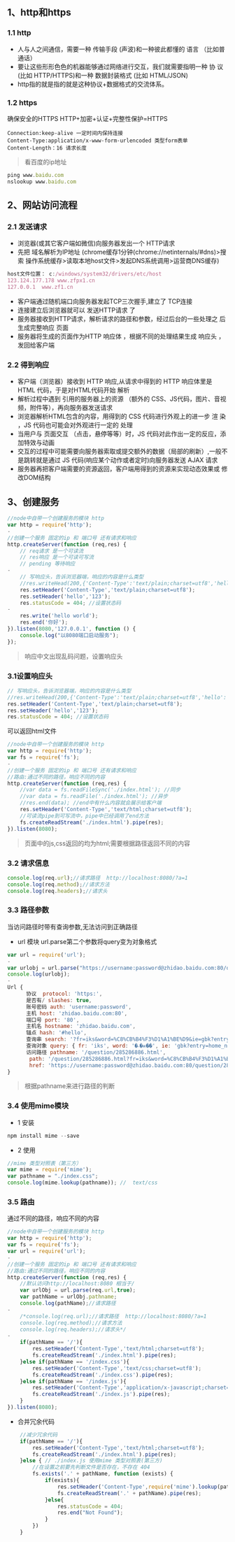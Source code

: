 ## 1、http和https
### 1.1 http
- 人与人之间通信，需要一种 传输手段 (声波)和一种彼此都懂的 语言 （比如普
通话）
- 要让这些形形色色的机器能够通过网络进行交互，我们就需要指明一种 协
议 (比如 HTTP/HTTPS)和一种 数据封装格式 (比如 HTML/JSON)
- http指的就是指的就是这种协议+数据格式的交流体系。
### 1.2 https
确保安全的HTTPS
HTTP+加密+认证+完整性保护=HTTPS
```
Connection:keep-alive 一定时间内保持连接
Content-Type:application/x-www-form-urlencoded 类型form表单
Content-Length：16 请求长度
```
> 看百度的ip地址
```javascript
ping www.baidu.com
nslookup www.baidu.com
```

## 2、网站访问流程
### 2.1 发送请求
- 浏览器(或其它客户端如微信)向服务器发出一个 HTTP请求
- 先把 域名解析为IP地址 (chrome缓存1分钟(chrome://net­internals/#dns)­>搜索
操作系统缓存­>读取本地host文件­>发起DNS系统调用­>运营商DNS缓存)
```javascript
host文件位置： c:/windows/system32/drivers/etc/host
123.124.177.178 www.zfpx1.cn
127.0.0.1  www.zf1.cn
```
- 客户端通过随机端口向服务器发起TCP三次握手,建立了 TCP连接
- 连接建立后浏览器就可以 发送HTTP请求 了
- 服务器接收到HTTP请求，解析请求的路径和参数，经过后台的一些处理之
后 生成完整响应 页面
- 服务器将生成的页面作为HTTP 响应体 ，根据不同的处理结果生成 响应头 ，
发回给客户端

### 2.2 得到响应
- 客户端（浏览器）接收到 HTTP 响应,从请求中得到的 HTTP 响应体里是HTML
代码，于是对HTML代码开始 解析
- 解析过程中遇到 引用的服务器上的资源 （额外的 CSS、JS代码，图片、音视
频，附件等），再向服务器发送请求
- 浏览器解析HTML包含的内容，用得到的 CSS 代码进行外观上的进一步 渲
染 ，JS 代码也可能会对外观进行一定的 处理
- 当用户与 页面交互 （点击，悬停等等）时，JS 代码对此作出一定的反应，添
加特效与动画
- 交互的过程中可能需要向服务器索取或提交额外的数据（局部的刷新）,一般不
是跳转就是通过 JS 代码(响应某个动作或者定时)向服务器发送 AJAX 请求
- 服务器再把客户端需要的资源返回，客户端用得到的资源来实现动态效果或 修
  改DOM结构
  
## 3、创建服务
```javascript
//node中自带一个创建服务的模块 http
var http = require('http');
-
//创建一个服务 固定的ip 和 端口号 还有请求和响应
http.createServer(function (req,res) {
    // req请求 是一个可读流
    // res响应 是一个可读可写流
    // pending 等待响应
-
    // 写响应头，告诉浏览器端，响应的内容是什么类型
    //res.writeHead(200,{'Content-Type':'text/plain;charset=utf8','hello':'123'});
    res.setHeader('Content-Type','text/plain;charset=utf8');
    res.setHeader('hello','123');
    res.statusCode = 404; //设置状态码
-
    res.write('hello world');
    res.end('你好');
}).listen(8080,'127.0.0.1', function () {
    console.log("以8080端口启动服务");
});
```
> 响应中文出现乱码问题，设置响应头

### 3.1设置响应头
```javascript
// 写响应头，告诉浏览器端，响应的内容是什么类型
//res.writeHead(200,{'Content-Type':'text/plain;charset=utf8','hello':'123'});
res.setHeader('Content-Type','text/plain;charset=utf8');
res.setHeader('hello','123');
res.statusCode = 404; //设置状态码
```
可以返回html文件
```javascript
//node中自带一个创建服务的模块 http
var http = require('http');
var fs = require('fs');
-
//创建一个服务 固定的ip 和 端口号 还有请求和响应
//路由:通过不同的路径，响应不同的内容
http.createServer(function (req,res) {
    //var data = fs.readFileSync('./index.html'); //同步
    //var data = fs.readFile('./index.html'); //异步
    //res.end(data); //end中有什么内容就会展示给客户端
    res.setHeader('Content-Type','text/html;charset=utf8');
    //可读流pipe到可写流中，pipe中已经调用了end方法
    fs.createReadStream('./index.html').pipe(res);
}).listen(8080);
```
>页面中的js,css返回的均为html;需要根据路径返回不同的内容

### 3.2 请求信息
```javascript
console.log(req.url);//请求路径  http://localhost:8080/?a=1
console.log(req.method);//请求方法
console.log(req.headers);//请求头
```

### 3.3 路径参数
当访问路径时带有查询参数,无法访问到正确路径

- url 模块
url.parse第二个参数将query变为对象格式
```javascript
var url = require('url');
-
var urlobj = url.parse("https://username:password@zhidao.baidu.com:80/question/285286886.html?fr=iks&word=%C8%CB%B4%F3%D1%A1%BE%D9&ie=gbk?entry=home_new_content#hello",true);
console.log(urlobj);
-
Url {
      协议  protocol: 'https:',
      是否有/ slashes: true,
      账号密码 auth: 'username:password',
      主机 host: 'zhidao.baidu.com:80',
      端口号 port: '80',
      主机名 hostname: 'zhidao.baidu.com',
      锚点 hash: '#hello',
      查询串 search: '?fr=iks&word=%C8%CB%B4%F3%D1%A1%BE%D9&ie=gbk?entry=home_new_content',
      查询对象 query: { fr: 'iks', word: '�˴�ѡ��', ie: 'gbk?entry=home_new_content' },
      访问路径 pathname: '/question/285286886.html',
       path: '/question/285286886.html?fr=iks&word=%C8%CB%B4%F3%D1%A1%BE%D9&ie=gbk?entry=home_new_content',
       href: 'https://username:password@zhidao.baidu.com:80/question/285286886.html?fr=iks&word=%C8%CB%B4%F3%D1%A1%BE%D9&ie=gbk?entry=home_new_content#hello'
}
```
> 根据pathname来进行路径的判断

### 3.4 使用mime模块
- 1 安装
```javascript
npm install mime --save
```

- 2 使用
```javascript
//mime 类型对照表（第三方）
var mime = require('mime');
var pathname = "./index.css";
console.log(mime.lookup(pathname)); //  text/css
```

### 3.5 路由
通过不同的路径，响应不同的内容
```javascript
//node中自带一个创建服务的模块 http
var http = require('http');
var fs = require('fs');
var url = require('url');
-
//创建一个服务 固定的ip 和 端口号 还有请求和响应
//路由:通过不同的路径，响应不同的内容
http.createServer(function (req,res) {
    //默认访问http://localhost:8080 相当于/
    var urlObj = url.parse(req.url,true);
    var pathName = urlObj.pathname;
    console.log(pathName);//请求路径
-
    /*console.log(req.url);//请求路径  http://localhost:8080/?a=1
    console.log(req.method);//请求方法
    console.log(req.headers);//请求头*/
-
    if(pathName == '/'){
        res.setHeader('Content-Type','text/html;charset=utf8');
        fs.createReadStream('./index.html').pipe(res);
    }else if(pathName == '/index.css'){
        res.setHeader('Content-Type','text/css;charset=utf8');
        fs.createReadStream('./index.css').pipe(res);
    }else if(pathName == '/index.js'){
        res.setHeader('Content-Type','application/x-javascript;charset=utf8');
        fs.createReadStream('./index.js').pipe(res);
    }
}).listen(8080);
```
- 合并冗余代码
```javascript
    //减少冗余代码
    if(pathName == '/'){
        res.setHeader('Content-Type','text/html;charset=utf8');
        fs.createReadStream('./index.html').pipe(res);
    }else { // ./index.js 使用mime 类型对照表(第三方)
        //在设置之前要先判断文件是否存在，不存在 404
        fs.exists('.' + pathName, function (exists) {
            if(exists){
                res.setHeader('Content-Type',require('mime').lookup(pathName) + ';charset=utf8');
                fs.createReadStream('.' + pathName).pipe(res);
            }else{
                res.statusCode = 404;
                res.end("Not Found");
            }
        })
    }
```


